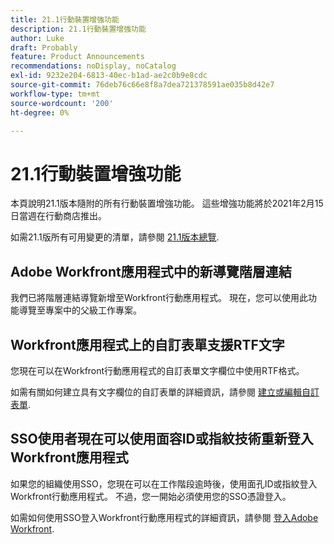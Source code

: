 ```yaml
---
title: 21.1行動裝置增強功能
description: 21.1行動裝置增強功能
author: Luke
draft: Probably
feature: Product Announcements
recommendations: noDisplay, noCatalog
exl-id: 9232e204-6813-40ec-b1ad-ae2c0b9e8cdc
source-git-commit: 76deb76c66e8f8a7dea721378591ae035b8d42e7
workflow-type: tm+mt
source-wordcount: '200'
ht-degree: 0%

---
```


# 21.1行動裝置增強功能

本頁說明21.1版本隨附的所有行動裝置增強功能。 這些增強功能將於2021年2月15日當週在行動商店推出。

如需21.1版所有可用變更的清單，請參閱 [21.1版本總覽](../../../product-announcements/product-releases/21.1-release-activity/21-1-release-overview.md).

## Adobe Workfront應用程式中的新導覽階層連結

我們已將階層連結導覽新增至Workfront行動應用程式。 現在，您可以使用此功能導覽至專案中的父級工作專案。

## Workfront應用程式上的自訂表單支援RTF文字

您現在可以在Workfront行動應用程式的自訂表單文字欄位中使用RTF格式。

如需有關如何建立具有文字欄位的自訂表單的詳細資訊，請參閱 [建立或編輯自訂表單](../../../administration-and-setup/customize-workfront/create-manage-custom-forms/create-or-edit-a-custom-form.md).

## SSO使用者現在可以使用面容ID或指紋技術重新登入Workfront應用程式

如果您的組織使用SSO，您現在可以在工作階段逾時後，使用面孔ID或指紋登入Workfront行動應用程式。 不過，您一開始必須使用您的SSO憑證登入。

如需如何使用SSO登入Workfront行動應用程式的詳細資訊，請參閱 [登入Adobe Workfront](../../../workfront-basics/manage-your-account-and-profile/managing-your-workfront-account/log-in-to-workfront.md).

